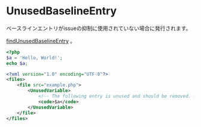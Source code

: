# UnusedBaselineEntry

ベースラインエントリがissueの抑制に使用されていない場合に発行されます。

[findUnusedBaselineEntry](../configuration.md#findunusedbaselineentry) 。 

```php
<?php
$a = 'Hello, World!';
echo $a;
```
```xml
<?xml version="1.0" encoding="UTF-8"?>
<files>
    <file src="example.php">
        <UnusedVariable>
            <!-- The following entry is unused and should be removed. -->
            <code>$a</code>
        </UnusedVariable>
    </file>
</files>
```
